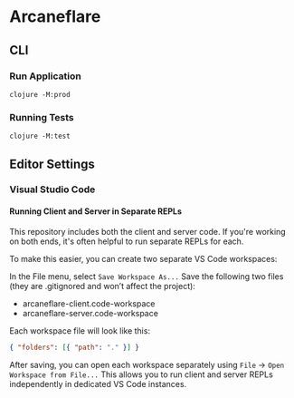 # Arcaneflare

## CLI

### Run Application

```shell
clojure -M:prod
```

### Running Tests

```shell
clojure -M:test
```

## Editor Settings

### Visual Studio Code

#### Running Client and Server in Separate REPLs

This repository includes both the client and server code.
If you're working on both ends, it's often helpful to run separate REPLs for each.

To make this easier, you can create two separate VS Code workspaces:

In the File menu, select `Save Workspace As...`
Save the following two files (they are .gitignored and won’t affect the project):

* arcaneflare-client.code-workspace
* arcaneflare-server.code-workspace

Each workspace file will look like this:

```json
{ "folders": [{ "path": "." }] }
```

After saving, you can open each workspace separately using `File` → `Open Workspace from File...`
This allows you to run client and server REPLs independently in dedicated VS Code instances.
